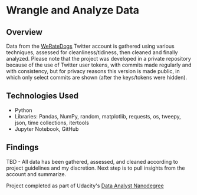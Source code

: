 # Wrangle and Analyze Data

## Overview
Data from the [WeRateDogs](https://twitter.com/dog_rates) Twitter account is gathered using various techniques, 
assessed for cleanliness/tidiness, then cleaned and finally analyzed. Please note that the project was developed
in a private repository because of the use of Twitter user tokens, with commits made regularly and with consistency,
but for privacy reasons this version is made public, in which only select commits are shown (after the keys/tokens 
were hidden).

## Technologies Used
- Python
- Libraries: Pandas, NumPy, random, matplotlib, requests, os, tweepy, json, time collections, itertools
- Jupyter Notebook, GitHub

## Findings
TBD - All data has been gathered, assessed, and cleaned according to project guidelines and my discretion. Next step is to pull insights from the account and summarize.

Project completed as part of Udacity's [Data Analyst Nanodegree](https://www.udacity.com/course/data-analyst-nanodegree--nd002)
